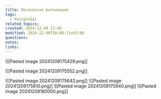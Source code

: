```yaml
---
title: Логическая репликация
tags:
  - PostgreSql
related_topics: 
created: 2024-12-09 17:50
modified: 2024-12-09T18:00:11+03:00
questions: 
notes: 
links: 
---
```



![[Pasted image 20241209175429.png]]

![[Pasted image 20241209175552.png]]


![[Pasted image 20241209175642.png]]
![[Pasted image 20241209175810.png]]
![[Pasted image 20241209175840.png]]
![[Pasted image 20241209180000.png]]
